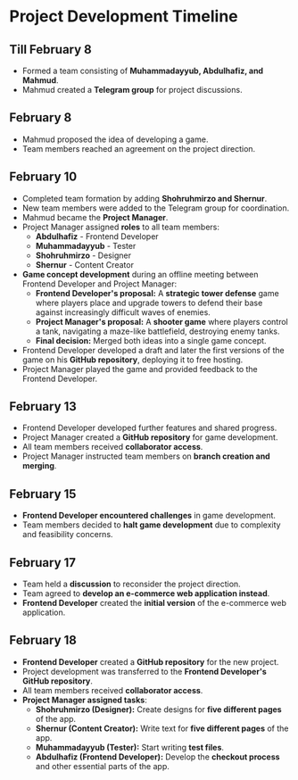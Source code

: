 # Project Development Timeline

## Till February 8
- Formed a team consisting of **Muhammadayyub, Abdulhafiz, and Mahmud**.
- Mahmud created a **Telegram group** for project discussions.

## February 8
- Mahmud proposed the idea of developing a game.
- Team members reached an agreement on the project direction.

## February 10
- Completed team formation by adding **Shohruhmirzo and Shernur**.
- New team members were added to the Telegram group for coordination.
- Mahmud became the **Project Manager**.
- Project Manager assigned **roles** to all team members:
  - **Abdulhafiz** - Frontend Developer
  - **Muhammadayyub** - Tester
  - **Shohruhmirzo** - Designer
  - **Shernur** - Content Creator
- **Game concept development** during an offline meeting between Frontend Developer and Project Manager:
  - **Frontend Developer's proposal:** A **strategic tower defense** game where players place and upgrade towers to defend their base against increasingly difficult waves of enemies.
  - **Project Manager's proposal:** A **shooter game** where players control a tank, navigating a maze-like battlefield, destroying enemy tanks.
  - **Final decision:** Merged both ideas into a single game concept.
- Frontend Developer developed a draft and later the first versions of the game on his **GitHub repository**, deploying it to free hosting.
- Project Manager played the game and provided feedback to the Frontend Developer.

## February 13
- Frontend Developer developed further features and shared progress.
- Project Manager created a **GitHub repository** for game development.
- All team members received **collaborator access**.
- Project Manager instructed team members on **branch creation and merging**.

## February 15
- **Frontend Developer encountered challenges** in game development.
- Team members decided to **halt game development** due to complexity and feasibility concerns.

## February 17
- Team held a **discussion** to reconsider the project direction.
- Team agreed to **develop an e-commerce web application instead**.
- **Frontend Developer** created the **initial version** of the e-commerce web application.

## February 18
- **Frontend Developer** created a **GitHub repository** for the new project.
- Project development was transferred to the **Frontend Developer's GitHub repository**.
- All team members received **collaborator access**.
- **Project Manager assigned tasks**:
  - **Shohruhmirzo (Designer):** Create designs for **five different pages** of the app.
  - **Shernur (Content Creator):** Write text for **five different pages** of the app.
  - **Muhammadayyub (Tester):** Start writing **test files**.
  - **Abdulhafiz (Frontend Developer):** Develop the **checkout process** and other essential parts of the app.
